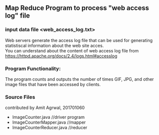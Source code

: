 ## Map Reduce Program to process "web access log" file ##

### input data file <web_access_log.txt> ###

Web servers generate the access log file that can be used for generating statistiscal information about the web site acces.  
You can understand about the content of web access log file from  
https://httpd.apache.org/docs/2.4/logs.html#accesslog

### Program Functionality: ###
The program counts and outputs the number of times GIF, JPG, and other image files that have been accessed by clients.  

### Source Files ###
contributed by Amit Agrwal, 201701060  

* ImageCounter.java //driver program
* ImageCounterMapper.java //mapper 
* ImageCounterReducer.java //reducer
